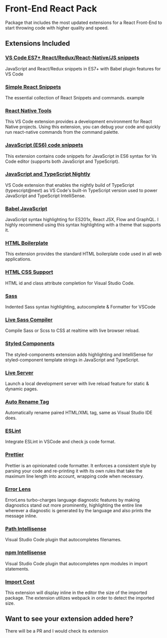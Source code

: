 # Front-End React Pack

Package that includes the most updated extensions for a React Front-End to start throwing code with higher quality and speed.

## Extensions Included

### [VS Code ES7+ React/Redux/React-Native/JS snippets](https://marketplace.visualstudio.com/items?itemName=dsznajder.es7-react-js-snippets)

JavaScript and React/Redux snippets in ES7+ with Babel plugin features for VS Code


### [Simple React Snippets](https://marketplace.visualstudio.com/items?itemName=burkeholland.simple-react-snippets)

The essential collection of React Snippets and commands.
example 


### [React Native Tools](https://marketplace.visualstudio.com/items?itemName=msjsdiag.vscode-react-native)

This VS Code extension provides a development environment for React Native projects. Using this extension, you can debug your code and quickly run react-native commands from the command palette.

### [JavaScript (ES6) code snippets](https://marketplace.visualstudio.com/items?itemName=xabikos.JavaScriptSnippets)

This extension contains code snippets for JavaScript in ES6 syntax for Vs Code editor (supports both JavaScript and TypeScript).

### [JavaScript and TypeScript Nightly](https://marketplace.visualstudio.com/items?itemName=ms-vscode.vscode-typescript-next)

VS Code extension that enables the nightly build of TypeScript (typescript@next) as VS Code's built-in TypeScript version used to power JavaScript and TypeScript IntelliSense.

### [Babel JavaScript](https://marketplace.visualstudio.com/items?itemName=mgmcdermott.vscode-language-babel)

JavaScript syntax highlighting for ES201x, React JSX, Flow and GraphQL.
I highly recommend using this syntax highlighting with a theme that supports it.

### [HTML Boilerplate](https://marketplace.visualstudio.com/items?itemName=sidthesloth.html5-boilerplate)

This extension provides the standard HTML boilerplate code used in all web applications.

### [HTML CSS Support](https://marketplace.visualstudio.com/items?itemName=ecmel.vscode-html-css)

HTML id and class attribute completion for Visual Studio Code.

### [Sass](https://marketplace.visualstudio.com/items?itemName=Syler.sass-indented)

Indented Sass syntax highlighting, autocomplete & Formatter for VSCode

### [Live Sass Compiler](https://marketplace.visualstudio.com/items?itemName=ritwickdey.live-sass)

Compile Sass or Scss to CSS at realtime with live browser reload.

### [Styled Components](https://marketplace.visualstudio.com/items?itemName=styled-components.vscode-styled-components)

The styled-components extension adds highlighting and IntelliSense for styled-component template strings in JavaScript and TypeScript. 

### [Live Server](https://marketplace.visualstudio.com/items?itemName=ritwickdey.LiveServer)

Launch a local development server with live reload feature for static & dynamic pages.

### [Auto Rename Tag](https://marketplace.visualstudio.com/items?itemName=formulahendry.auto-rename-tag)

Automatically rename paired HTML/XML tag, same as Visual Studio IDE does.

### [ESLint](https://marketplace.visualstudio.com/items?itemName=dbaeumer.vscode-eslint)

Integrate ESLint in VSCode and check js code format.

### [Prettier](https://marketplace.visualstudio.com/items?itemName=esbenp.prettier-vscode)

Prettier is an opinionated code formatter. It enforces a consistent style by parsing your code and re-printing it with its own rules that take the maximum line length into account, wrapping code when necessary.


### [Error Lens](https://marketplace.visualstudio.com/items?itemName=usernamehw.errorlens)

ErrorLens turbo-charges language diagnostic features by making diagnostics stand out more prominently, highlighting the entire line wherever a diagnostic is generated by the language and also prints the message inline.

### [Path Intellisense](https://marketplace.visualstudio.com/items?itemName=christian-kohler.path-intellisense)

Visual Studio Code plugin that autocompletes filenames.

### [npm Intellisense](https://marketplace.visualstudio.com/items?itemName=christian-kohler.npm-intellisense)

Visual Studio Code plugin that autocompletes npm modules in import statements.

### [Import Cost](https://marketplace.visualstudio.com/items?itemName=wix.vscode-import-cost)

This extension will display inline in the editor the size of the imported package. The extension utilizes webpack in order to detect the imported size.


## Want to see your extension added here?

There will be a PR and I would check its extension